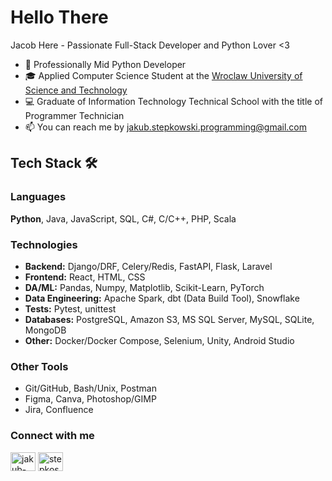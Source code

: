 # Hello There

Jacob Here - Passionate Full-Stack Developer and Python Lover <3

- 🐍 Professionally Mid Python Developer
- 🎓 Applied Computer Science Student at the [Wroclaw University of Science and Technology](https://www.pwr.edu.pl/)
- 💻 Graduate of Information Technology Technical School with the title of Programmer Technician
- 📫 You can reach me by jakub.stepkowski.programming@gmail.com

## Tech Stack 🛠️

### Languages 
**Python**, Java, JavaScript, SQL, C#, C/C++, PHP, Scala

### Technologies
- **Backend:** Django/DRF, Celery/Redis, FastAPI, Flask, Laravel
- **Frontend:** React, HTML, CSS
- **DA/ML:** Pandas, Numpy, Matplotlib, Scikit-Learn, PyTorch
- **Data Engineering:** Apache Spark, dbt (Data Build Tool), Snowflake
- **Tests:** Pytest, unittest
- **Databases:** PostgreSQL, Amazon S3, MS SQL Server, MySQL, SQLite, MongoDB
- **Other:** Docker/Docker Compose, Selenium, Unity, Android Studio

### Other Tools
- Git/GitHub, Bash/Unix, Postman
- Figma, Canva, Photoshop/GIMP
- Jira, Confluence

<h3 align="left">Connect with me</h3>
<p align="left">
    <a href="https://www.linkedin.com/in/jakub-stepkowski/" target="_blank"><img align="center" src="https://raw.githubusercontent.com/rahuldkjain/github-profile-readme-generator/master/src/images/icons/Social/linked-in-alt.svg" alt="jakub-st%C4%99pkowski-463a05272" height="30" width="40" /></a>
    <a href="https://instagram.com/stepkos" target="_blank"><img align="center" src="https://raw.githubusercontent.com/rahuldkjain/github-profile-readme-generator/master/src/images/icons/Social/instagram.svg" alt="stepkos" height="30" width="40" /></a>
</p>

